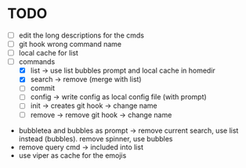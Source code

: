 # TODO

- [ ] edit the long descriptions for the cmds
- [ ] git hook wrong command name
- [ ] local cache for list
- [ ] commands
  - [x] list -> use list bubbles prompt and local cache in homedir
  - [x] search -> remove (merge with list)
  - [ ] commit
  - [ ] config -> write config as local config file (with prompt)
  - [ ] init -> creates git hook -> change name
  - [ ] remove -> remove git hook -> change name
- bubbletea and bubbles as prompt -> remove current search, use list instead (bubbles). remove spinner, use bubbles
- remove query cmd -> included into list
- use viper as cache for the emojis
